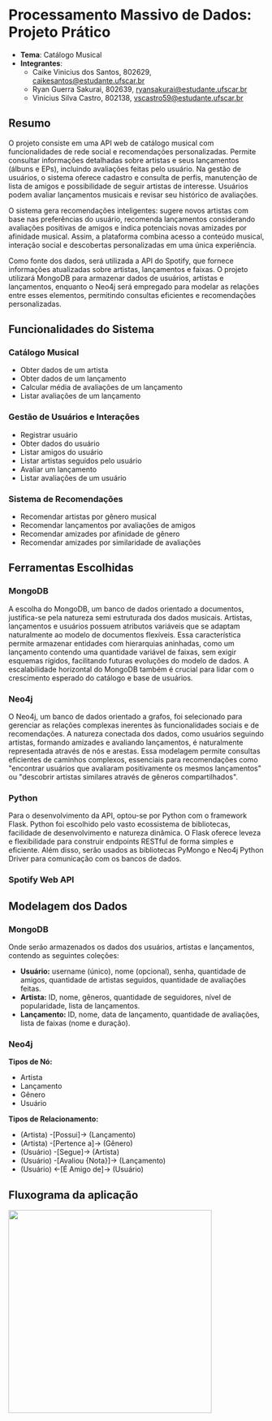 # Processamento Massivo de Dados: Projeto Prático

- **Tema**: Catálogo Musical
- **Integrantes**:
    - Caike Vinicius dos Santos, 802629, caikesantos@estudante.ufscar.br
    - Ryan Guerra Sakurai, 802639, ryansakurai@estudante.ufscar.br
    - Vinicius Silva Castro, 802138, vscastro59@estudante.ufscar.br

## Resumo

O projeto consiste em uma API web de catálogo musical com funcionalidades de rede social e recomendações personalizadas. Permite consultar informações detalhadas sobre artistas e seus lançamentos (álbuns e EPs), incluindo avaliações feitas pelo usuário. Na gestão de usuários, o sistema oferece cadastro e consulta de perfis, manutenção de lista de amigos e possibilidade de seguir artistas de interesse. Usuários podem avaliar lançamentos musicais e revisar seu histórico de avaliações.

O sistema gera recomendações inteligentes: sugere novos artistas com base nas preferências do usuário, recomenda lançamentos considerando avaliações positivas de amigos e indica potenciais novas amizades por afinidade musical. Assim, a plataforma combina acesso a conteúdo musical, interação social e descobertas personalizadas em uma única experiência.

Como fonte dos dados, será utilizada a API do Spotify, que fornece informações atualizadas sobre artistas, lançamentos e faixas. O projeto utilizará MongoDB para armazenar dados de usuários, artistas e lançamentos, enquanto o Neo4j será empregado para modelar as relações entre esses elementos, permitindo consultas eficientes e recomendações personalizadas.

## Funcionalidades do Sistema

### Catálogo Musical

- Obter dados de um artista
- Obter dados de um lançamento
- Calcular média de avaliações de um lançamento
- Listar avaliações de um lançamento

### Gestão de Usuários e Interações

- Registrar usuário
- Obter dados do usuário
- Listar amigos do usuário
- Listar artistas seguidos pelo usuário
- Avaliar um lançamento
- Listar avaliações de um usuário

### Sistema de Recomendações

- Recomendar artistas por gênero musical
- Recomendar lançamentos por avaliações de amigos
- Recomendar amizades por afinidade de gênero
- Recomendar amizades por similaridade de avaliações

## Ferramentas Escolhidas

### MongoDB

A escolha do MongoDB, um banco de dados orientado a documentos, justifica-se pela natureza semi estruturada dos dados musicais. Artistas, lançamentos e usuários possuem atributos variáveis que se adaptam naturalmente ao modelo de documentos flexíveis. Essa característica permite armazenar entidades com hierarquias aninhadas, como um lançamento contendo uma quantidade variável de faixas, sem exigir esquemas rígidos, facilitando futuras evoluções do modelo de dados. A escalabilidade horizontal do MongoDB também é crucial para lidar com o crescimento esperado do catálogo e base de usuários.

### Neo4j

O Neo4j, um banco de dados orientado a grafos, foi selecionado para gerenciar as relações complexas inerentes às funcionalidades sociais e de recomendações. A natureza conectada dos dados, como usuários seguindo artistas, formando amizades e avaliando lançamentos, é naturalmente representada através de nós e arestas. Essa modelagem permite consultas eficientes de caminhos complexos, essenciais para recomendações como "encontrar usuários que avaliaram positivamente os mesmos lançamentos" ou "descobrir artistas similares através de gêneros compartilhados".

### Python

Para o desenvolvimento da API, optou-se por Python com o framework Flask. Python foi escolhido pelo vasto ecossistema de bibliotecas, facilidade de desenvolvimento e natureza dinâmica. O Flask oferece leveza e flexibilidade para construir endpoints RESTful de forma simples e eficiente. Além disso, serão usados as bibliotecas PyMongo e Neo4j Python Driver para comunicação com os bancos de dados.

### Spotify Web API



## Modelagem dos Dados

### MongoDB

Onde serão armazenados os dados dos usuários, artistas e lançamentos, contendo as seguintes coleções:

- **Usuário:** username (único), nome (opcional), senha, quantidade de amigos, quantidade de artistas seguidos, quantidade de avaliações feitas.
- **Artista:** ID, nome, gêneros, quantidade de seguidores, nível de popularidade, lista de lançamentos.
- **Lançamento:** ID, nome, data de lançamento, quantidade de avaliações, lista de faixas (nome e duração).

### Neo4j

**Tipos de Nó:**

- Artista
- Lançamento
- Gênero
- Usuário

**Tipos de Relacionamento:**

- (Artista) -[Possui]→ (Lançamento)
- (Artista) -[Pertence a]→ (Gênero)
- (Usuário) -[Segue]→ (Artista)
- (Usuário) -[Avaliou {Nota}]→ (Lançamento)
- (Usuário) ←[É Amigo de]→ (Usuário)

## Fluxograma da aplicação
<img src="https://github.com/user-attachments/assets/546bc130-c806-4ea0-a9e8-2c6ee39848bb" width="400"/>
